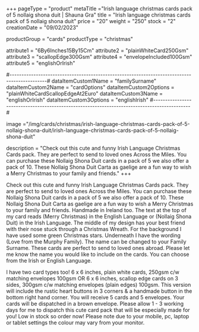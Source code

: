 +++
pageType = "product"
metaTitle ="Irish language christmas cards pack of 5 nollaig shona duit | Shauna Gra"
title = "Irish language christmas cards pack of 5 nollaig shona duit"
price = "20"
weight = "250"
stock = "2"
creationDate = "09/02/2023"

productGroup = "cards"
productType = "christmas"
 
attribute1 = "6By6Inches15By15Cm" 
attribute2 = "plainWhiteCard250Gsm" 
attribute3 = "scallopEdge300Gsm" 
attribute4 = "envelopeIncluded100Gsm"
attribute5 = "englishOrIrish"

#---------------------------------------------------------------------------------------------#
dataItemCustom1Name = "familySurname"
dataItemCustom2Name = "cardOptions"
dataItemCustom2Options = "plainWhiteCardScallopEdgeAt2Euro"
dataItemCustom3Name = "englishOrIrish"
dataItemCustom3Options = "englishIrish"
#---------------------------------------------------------------------------------------------#
 
image ="/img/cards/christmas/irish-language-christmas-cards-pack-of-5-nollaig-shona-duit/irish-language-christmas-cards-pack-of-5-nollaig-shona-duit"
 
description = "Check out this cute and funny Irish Language Christmas Cards pack. They are perfect to send to loved ones Across the Miles.  You can purchase these Nollaig Shona Duit cards in a pack of 5 we also offer a pack of 10.   These Nollaig Shona Duit Carta as gaelige are a fun way to wish a Merry Christmas to your family and friends."
+++

Check out this cute and funny Irish Language Christmas Cards pack. They are perfect to send to loved ones Across the Miles. You can purchase these Nollaig Shona Duit cards in a pack of 5 we also offer a pack of 10. These Nollaig Shona Duit Carta as gaelige are a fun way to wish a Merry Christmas to your family and friends. Handmade in Ireland too. The text at the top of my card reads (Merry Christmas) in the English Language or (Nollaig Shona Duit) in the Irish Language. The middle of my design has your best friend with their nose stuck through a Christmas Wreath. For the background I have used some green Christmas stars. Underneath I have the wording (Love from the Murphy Family). The name can be changed to your Family Surname. These cards are perfect to send to loved ones abroad. Please let me know the name you would like to include on the cards. You can choose from the Irish or English Language.

I have two card types too! 6 x 6 inches, plain white cards, 250gsm c/w matching envelopes 100gsm OR 6 x 6 inches, scallop edge cards on 3 sides, 300gsm c/w matching envelopes (plain edges) 100gsm. This version will include the rustic heart buttons in 3 corners & a handmade button in the bottom right hand corner. You will receive 5 cards and 5 envelopes. Your cards will be dispatched in a brown envelope. Please allow 1 - 3 working days for me to dispatch this cute card pack that will be especially made for you! Low in stock so order now! Please note due to your mobile, pc, laptop or tablet settings the colour may vary from your monitor.
